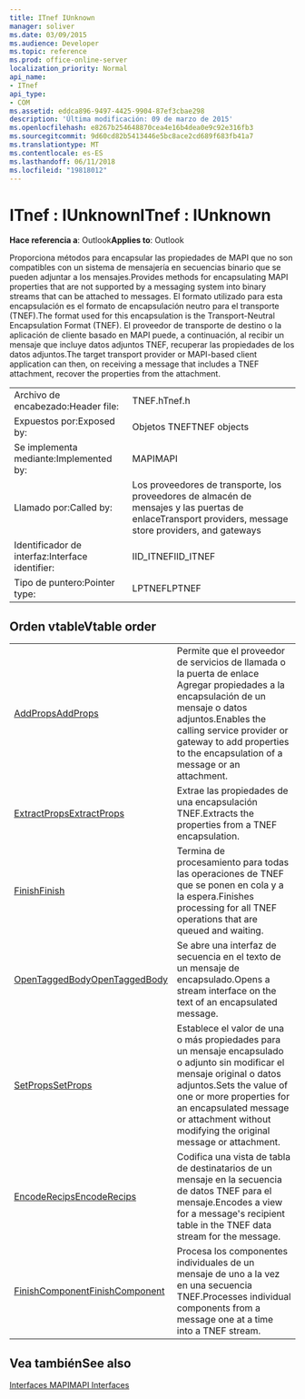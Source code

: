```yaml
---
title: ITnef IUnknown
manager: soliver
ms.date: 03/09/2015
ms.audience: Developer
ms.topic: reference
ms.prod: office-online-server
localization_priority: Normal
api_name:
- ITnef
api_type:
- COM
ms.assetid: eddca896-9497-4425-9904-87ef3cbae298
description: 'Última modificación: 09 de marzo de 2015'
ms.openlocfilehash: e8267b254648870cea4e16b4dea0e9c92e316fb3
ms.sourcegitcommit: 9d60cd82b5413446e5bc8ace2cd689f683fb41a7
ms.translationtype: MT
ms.contentlocale: es-ES
ms.lasthandoff: 06/11/2018
ms.locfileid: "19818012"
---
```

# <a name="itnef--iunknown"></a><span data-ttu-id="c778d-103">ITnef : IUnknown</span><span class="sxs-lookup"><span data-stu-id="c778d-103">ITnef : IUnknown</span></span>

  
  
<span data-ttu-id="c778d-104">**Hace referencia a**: Outlook</span><span class="sxs-lookup"><span data-stu-id="c778d-104">**Applies to**: Outlook</span></span> 
  
<span data-ttu-id="c778d-105">Proporciona métodos para encapsular las propiedades de MAPI que no son compatibles con un sistema de mensajería en secuencias binario que se pueden adjuntar a los mensajes.</span><span class="sxs-lookup"><span data-stu-id="c778d-105">Provides methods for encapsulating MAPI properties that are not supported by a messaging system into binary streams that can be attached to messages.</span></span> <span data-ttu-id="c778d-106">El formato utilizado para esta encapsulación es el formato de encapsulación neutro para el transporte (TNEF).</span><span class="sxs-lookup"><span data-stu-id="c778d-106">The format used for this encapsulation is the Transport-Neutral Encapsulation Format (TNEF).</span></span> <span data-ttu-id="c778d-107">El proveedor de transporte de destino o la aplicación de cliente basado en MAPI puede, a continuación, al recibir un mensaje que incluye datos adjuntos TNEF, recuperar las propiedades de los datos adjuntos.</span><span class="sxs-lookup"><span data-stu-id="c778d-107">The target transport provider or MAPI-based client application can then, on receiving a message that includes a TNEF attachment, recover the properties from the attachment.</span></span>
  
|||
|:-----|:-----|
|<span data-ttu-id="c778d-108">Archivo de encabezado:</span><span class="sxs-lookup"><span data-stu-id="c778d-108">Header file:</span></span>  <br/> |<span data-ttu-id="c778d-109">TNEF.h</span><span class="sxs-lookup"><span data-stu-id="c778d-109">Tnef.h</span></span>  <br/> |
|<span data-ttu-id="c778d-110">Expuestos por:</span><span class="sxs-lookup"><span data-stu-id="c778d-110">Exposed by:</span></span>  <br/> |<span data-ttu-id="c778d-111">Objetos TNEF</span><span class="sxs-lookup"><span data-stu-id="c778d-111">TNEF objects</span></span>  <br/> |
|<span data-ttu-id="c778d-112">Se implementa mediante:</span><span class="sxs-lookup"><span data-stu-id="c778d-112">Implemented by:</span></span>  <br/> |<span data-ttu-id="c778d-113">MAPI</span><span class="sxs-lookup"><span data-stu-id="c778d-113">MAPI</span></span>  <br/> |
|<span data-ttu-id="c778d-114">Llamado por:</span><span class="sxs-lookup"><span data-stu-id="c778d-114">Called by:</span></span>  <br/> |<span data-ttu-id="c778d-115">Los proveedores de transporte, los proveedores de almacén de mensajes y las puertas de enlace</span><span class="sxs-lookup"><span data-stu-id="c778d-115">Transport providers, message store providers, and gateways</span></span>  <br/> |
|<span data-ttu-id="c778d-116">Identificador de interfaz:</span><span class="sxs-lookup"><span data-stu-id="c778d-116">Interface identifier:</span></span>  <br/> |<span data-ttu-id="c778d-117">IID_ITNEF</span><span class="sxs-lookup"><span data-stu-id="c778d-117">IID_ITNEF</span></span>  <br/> |
|<span data-ttu-id="c778d-118">Tipo de puntero:</span><span class="sxs-lookup"><span data-stu-id="c778d-118">Pointer type:</span></span>  <br/> |<span data-ttu-id="c778d-119">LPTNEF</span><span class="sxs-lookup"><span data-stu-id="c778d-119">LPTNEF</span></span>  <br/> |
   
## <a name="vtable-order"></a><span data-ttu-id="c778d-120">Orden vtable</span><span class="sxs-lookup"><span data-stu-id="c778d-120">Vtable order</span></span>

|||
|:-----|:-----|
|[<span data-ttu-id="c778d-121">AddProps</span><span class="sxs-lookup"><span data-stu-id="c778d-121">AddProps</span></span>](itnef-addprops.md) <br/> |<span data-ttu-id="c778d-122">Permite que el proveedor de servicios de llamada o la puerta de enlace Agregar propiedades a la encapsulación de un mensaje o datos adjuntos.</span><span class="sxs-lookup"><span data-stu-id="c778d-122">Enables the calling service provider or gateway to add properties to the encapsulation of a message or an attachment.</span></span>  <br/> |
|[<span data-ttu-id="c778d-123">ExtractProps</span><span class="sxs-lookup"><span data-stu-id="c778d-123">ExtractProps</span></span>](itnef-extractprops.md) <br/> |<span data-ttu-id="c778d-124">Extrae las propiedades de una encapsulación TNEF.</span><span class="sxs-lookup"><span data-stu-id="c778d-124">Extracts the properties from a TNEF encapsulation.</span></span>  <br/> |
|[<span data-ttu-id="c778d-125">Finish</span><span class="sxs-lookup"><span data-stu-id="c778d-125">Finish</span></span>](itnef-finish.md) <br/> |<span data-ttu-id="c778d-126">Termina de procesamiento para todas las operaciones de TNEF que se ponen en cola y a la espera.</span><span class="sxs-lookup"><span data-stu-id="c778d-126">Finishes processing for all TNEF operations that are queued and waiting.</span></span>  <br/> |
|[<span data-ttu-id="c778d-127">OpenTaggedBody</span><span class="sxs-lookup"><span data-stu-id="c778d-127">OpenTaggedBody</span></span>](itnef-opentaggedbody.md) <br/> |<span data-ttu-id="c778d-128">Se abre una interfaz de secuencia en el texto de un mensaje de encapsulado.</span><span class="sxs-lookup"><span data-stu-id="c778d-128">Opens a stream interface on the text of an encapsulated message.</span></span>  <br/> |
|[<span data-ttu-id="c778d-129">SetProps</span><span class="sxs-lookup"><span data-stu-id="c778d-129">SetProps</span></span>](itnef-setprops.md) <br/> |<span data-ttu-id="c778d-130">Establece el valor de una o más propiedades para un mensaje encapsulado o adjunto sin modificar el mensaje original o datos adjuntos.</span><span class="sxs-lookup"><span data-stu-id="c778d-130">Sets the value of one or more properties for an encapsulated message or attachment without modifying the original message or attachment.</span></span>  <br/> |
|[<span data-ttu-id="c778d-131">EncodeRecips</span><span class="sxs-lookup"><span data-stu-id="c778d-131">EncodeRecips</span></span>](itnef-encoderecips.md) <br/> |<span data-ttu-id="c778d-132">Codifica una vista de tabla de destinatarios de un mensaje en la secuencia de datos TNEF para el mensaje.</span><span class="sxs-lookup"><span data-stu-id="c778d-132">Encodes a view for a message's recipient table in the TNEF data stream for the message.</span></span>  <br/> |
|[<span data-ttu-id="c778d-133">FinishComponent</span><span class="sxs-lookup"><span data-stu-id="c778d-133">FinishComponent</span></span>](itnef-finishcomponent.md) <br/> |<span data-ttu-id="c778d-134">Procesa los componentes individuales de un mensaje de uno a la vez en una secuencia TNEF.</span><span class="sxs-lookup"><span data-stu-id="c778d-134">Processes individual components from a message one at a time into a TNEF stream.</span></span>  <br/> |
   
## <a name="see-also"></a><span data-ttu-id="c778d-135">Vea también</span><span class="sxs-lookup"><span data-stu-id="c778d-135">See also</span></span>



[<span data-ttu-id="c778d-136">Interfaces MAPI</span><span class="sxs-lookup"><span data-stu-id="c778d-136">MAPI Interfaces</span></span>](mapi-interfaces.md)

